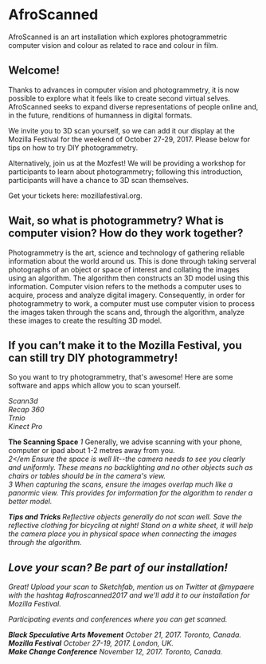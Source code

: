 # AfroScanned
AfroScanned is an art installation which explores photogrammetric computer vision and colour as related to race and colour in film.

## Welcome! 
Thanks to advances in computer vision and photogrammetry, it is now possible to explore what it feels like to create second virtual selves. AfroScanned seeks to expand diverse representations of people online and, in the future, renditions of humanness in digital formats. 

We invite you to 3D scan yourself, so we can add it our display at the Mozilla Festival for the weekend of October 27-29, 2017. Please below for tips on how to try DIY photogrammetry. 

Alternatively, join us at the Mozfest! We will be providing a workshop for participants to learn about photogrammetry; following this introduction, participants will have a chance to 3D scan themselves. 

Get your tickets here: mozillafestival.org. 

## Wait, so what is photogrammetry? What is computer vision? How do they work together? 

Photogrammetry is the art, science and technology of gathering reliable information about the world around us. This is done through taking serveral photographs of an object or space of interest and collating the images using an algorithm. The algorithm then constructs an 3D model using this information. Computer vision refers to the methods a computer uses to acquire, process and analyze digital imagery. Consequently, in order for photogrammetry to work, a computer must use computer vision to process the images taken through the scans and, through the algorithm, analyze these images to create the resulting 3D model. 

## If you can’t make it to the Mozilla Festival, you can still try DIY photogrammetry!

So you want to try photogrammetry, that's awesome! Here are some software and apps which allow you to scan yourself. 

<em>Scann3d</em></br>
<em>Recap 360</em></br>
<em>Trnio</em></br> 
<em>Kinect Pro</em></br>

<strong>The Scanning Space</strong> 
<em>1</em> Generally, we advise scanning with your phone, computer or ipad about 1-2 metres away from you.</br>
<em>2</em Ensure the space is well lit--the camera needs to see you clearly and uniformly. These means no backlighting and no other objects such as chairs or tables should be in the camera's view. </br>
<em>3</em> When capturing the scans, ensure the images overlap much like a panormic view. This provides for imformation for the algorithm to render a better model. </br>

<strong>Tips and Tricks </strong>
Reflective objects generally do not scan well. Save the reflective clothing for bicycling at night! 
Stand on a white sheet, it will help the camera place you in physical space when connecting the images through the algorithm. 


## Love your scan? Be part of our installation! 

Great! Upload your scan to Sketchfab, mention us on Twitter at @mypaere with the hashtag #afroscanned2017 and we'll add it to our installation for Mozilla Festival. 

<em>Participating events and conferences where you can get scanned.</em>

<strong>Black Speculative Arts Movement</strong> October 21, 2017. Toronto, Canada.</br>
<strong>Mozilla Festival</strong> October 27-19, 2017. London, UK. </br>
<strong>Make Change Conference</strong> November 12, 2017. Toronto, Canada. </br>

